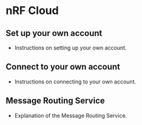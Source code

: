 # nRF Cloud

## Set up your own account
- Instructions on setting up your own account.

## Connect to your own account
- Instructions on connecting to your own account.

## Message Routing Service
- Explanation of the Message Routing Service.
